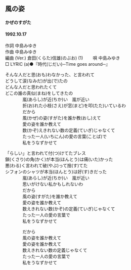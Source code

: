 ## 風の姿
#### かぜのすがた
####  1992.10.17 


作詞     中島みゆき  
作曲      中島みゆき  
編曲 (Ver.)   倉田(くらた)信雄(のぶお) (1)　　 
唄     中島みゆき   
□ LYRIC (a)●『時代(じだい)─Time goes around─』 　   
  
  
そんな人だと思(おも)わなかった、と言われて  
どうして涙(なみだ)が出(で)たの  
どんな人だと思われたくて  
どこの誰の真似(まね)をしてきたの  
　　　　嵐(あらし)が近(ちか)い　嵐が近い  
　　　　折(お)れた小枝(さえ)が窓(まど)を叩(たた)いているわ  
　　　　だから  
　　　　風(かぜ)の姿(すがた)を誰か教(おし)えて  
　　　　愛の姿を誰か教えて  
　　　　数(かぞ)えきれない数の定義(ていぎ)じゃなくて  
　　　　たった一人(いちにん)の愛の言葉(ことば)で  
　　　　私をうなずかせて  
  
「らしい」と言われて付(つ)けてたブレス  
鎖(くさり)の角(かく)が本当(ほんとう)は痛(いた)かった  
悪(わる)く言われて破(やぶ)って捨(す)てた  
シフォンのシャツが本当(ほんとう)は好(す)きだった  
　　　　嵐(あらし)が近(ちか)い　嵐が近い  
　　　　思いがけない私かもしれないわ  
　　　　だから  
　　　　風の姿(すがた)を誰か教えて  
　　　　愛の姿を誰か教えて  
　　　　数えきれない数(かぞ)の定義(ていぎ)じゃなくて  
　　　　たった一人の愛の言葉で  
　　　　私をうなずかせて  
  
　　　　だから  
　　　　風の姿を誰か教えて  
　　　　愛の姿を誰か教えて  
　　　　数えきれない数の定義じゃなくて  
　　　　たった一人の愛の言葉で  
　　　　私をうなずかせて  